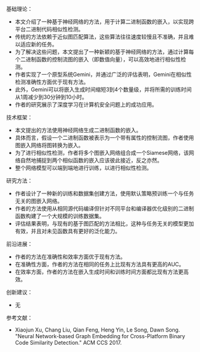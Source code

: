 基础理论：
- 本文介绍了一种基于神经网络的方法，用于计算二进制函数的嵌入，以实现跨平台二进制代码相似性检测。
- 传统的方法依赖于近似图匹配算法，这些算法往往速度较慢且不准确，并且难以适应新的任务。
- 为了解决这些问题，本文提出了一种新颖的基于神经网络的方法，通过计算每个二进制函数的控制流图的嵌入（即数值向量），可以高效地进行相似性检测。
- 作者实现了一个原型系统Gemini，并通过广泛的评估表明，Gemini在相似性检测准确性方面优于现有方法。
- 此外，Gemini可以将嵌入生成时间缩短3到4个数量级，并将所需的训练时间从1周减少到30分钟到10小时。
- 作者的研究展示了深度学习在计算机安全问题上的成功应用。

技术框架：
- 本文提出的方法使用神经网络生成二进制函数的嵌入。
- 具体而言，假设一个二进制函数被表示为一个带有属性的控制流图，作者使用图嵌入网络将图转换为嵌入。
- 为了进行相似性检测，作者将多个图嵌入网络组合成一个Siamese网络，该网络自然地捕捉到两个相似函数的嵌入应该彼此接近，反之亦然。
- 整个网络模型可以端到端地进行训练，以进行相似性检测。

研究方法：
- 作者设计了一种新的训练和数据集创建方法，使用默认策略预训练一个与任务无关的图嵌入网络。
- 作者的方法使用从相同源代码编译但针对不同平台和编译器优化级别的二进制函数构建了一个大规模的训练数据集。
- 评估结果表明，与现有的基于图匹配的方法相比，这种与任务无关的模型更加有效，并且对未见函数具有更好的泛化能力。

前沿进展：
- 作者的方法在准确性和效率方面优于现有方法。
- 在准确性方面，作者的方法在相同的任务上比现有方法具有更高的AUC。
- 在效率方面，作者的方法在嵌入生成时间和训练时间方面都比现有方法更高效。

创新建议：
- 无

参考文献：
- Xiaojun Xu, Chang Liu, Qian Feng, Heng Yin, Le Song, Dawn Song. "Neural Network-based Graph Embedding for Cross-Platform Binary Code Similarity Detection." ACM CCS 2017.
